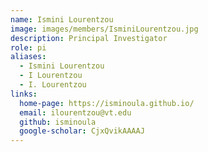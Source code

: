 ```yaml
---
name: Ismini Lourentzou
image: images/members/IsminiLourentzou.jpg
description: Principal Investigator
role: pi
aliases:
  - Ismini Lourentzou
  - I Lourentzou
  - I. Lourentzou
links:
  home-page: https://isminoula.github.io/
  email: ilourentzou@vt.edu
  github: isminoula
  google-scholar: CjxQvikAAAAJ
---
```


